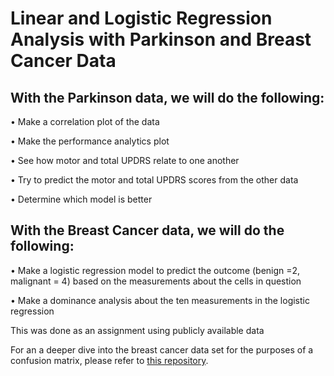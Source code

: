 # Linear and Logistic Regression Analysis with Parkinson and Breast Cancer Data

## With the Parkinson data, we will do the following:
•	Make a correlation plot of the data

•	Make the performance analytics plot

•	See how motor and total UPDRS relate to one another

•	Try to predict the motor and total UPDRS scores from the other data

•	Determine which model is better
    
## With the Breast Cancer data, we will do the following:
•	Make a logistic regression model to predict the outcome (benign =2, malignant = 4) based on the measurements about the cells in question

•	Make a dominance analysis about the ten measurements in the logistic regression

This was done as an assignment using publicly available data

For an a deeper dive into the breast cancer data set for the purposes of a confusion matrix, please refer to [this repository](https://github.com/jesuszeno2/Confusion-Matrix). 
